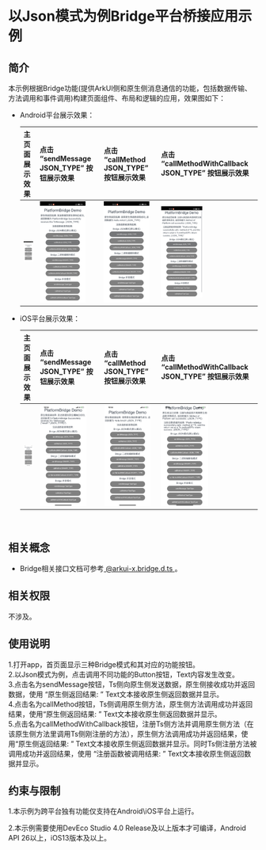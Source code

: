 # 以Json模式为例Bridge平台桥接应用示例
## 简介
本示例根据Bridge功能(提供ArkUI侧和原生侧消息通信的功能，包括数据传输、方法调用和事件调用)构建页面组件、布局和逻辑的应用，效果图如下：

* Android平台展示效果：

    | 主页面展示效果                                               | 点击 “sendMessage JSON_TYPE” 按钮展示效果                    | 点击 “callMethod JSON_TYPE” 按钮展示效果                     | 点击 “callMethodWithCallback JSON_TYPE” 按钮展示效果         |
    | ------------------------------------------------------------ | ------------------------------------------------------------ | ------------------------------------------------------------ | ------------------------------------------------------------ |
    | <img src="./screenshots/devices/android_main.jpg" alt="android_main" style="zoom:20%;" /> | <img src="./screenshots/devices/android_state1.jpg" alt="android_state1" style="zoom:20%;" /> | <img src="./screenshots/devices/android_state2.jpg" alt="android_state2" style="zoom:20%;" /> | <img src="./screenshots/devices/android_state3.jpg" alt="android_state3" style="zoom:18%;" /> |

    

* iOS平台展示效果：

    | 主页面展示效果                                               | 点击 “sendMessage JSON_TYPE” 按钮展示效果                    | 点击 “callMethod JSON_TYPE” 按钮展示效果                     | 点击 “callMethodWithCallback JSON_TYPE” 按钮展示效果         |
    | ------------------------------------------------------------ | ------------------------------------------------------------ | ------------------------------------------------------------ | ------------------------------------------------------------ |
    | <img src="./screenshots/devices/iOS_main.jpg" alt="iOS_main" style="zoom:22%;" /> | <img src="./screenshots/devices/iOS_state1.jpg" alt="iOS_state1" style="zoom:20%;" /> | <img src="./screenshots/devices/iOS_state2.jpg" alt="iOS_state2" style="zoom:20%;" /> | <img src="./screenshots/devices/iOS_state3.jpg" alt="iOS_state3" style="zoom:20%;" /> |

​		

## 相关概念

* Bridge相关接口文档可参考[ @arkui-x.bridge.d.ts ](https://gitee.com/arkui-x2/docs/blob/master/zh-cn/application-dev/reference/apis/js-apis-bridge.md) 。

## 相关权限

不涉及。

## 使用说明

1.打开app，首页面显示三种Bridge模式和其对应的功能按钮。<br/>
2.以Json模式为例，点击调用不同功能的Button按钮，Text内容发生改变。<br/>
3.点击名为sendMessage按钮，Ts侧向原生侧发送数据，原生侧接收成功并返回数据，使用 “原生侧返回结果: ” Text文本接收原生侧返回数据并显示。<br/>
4.点击名为callMethod按钮，Ts侧调用原生侧方法，原生侧方法调用成功并返回结果，使用“原生侧返回结果: ” Text文本接收原生侧返回数据并显示。<br/>
5.点击名为callMethodWithCallback按钮，注册Ts侧方法并调用原生侧方法（在该原生侧方法里调用Ts侧刚注册的方法），原生侧方法调用成功并返回结果，使用“原生侧返回结果: ” Text文本接收原生侧返回数据并显示。同时Ts侧注册方法被调用成功并返回结果，使用 “注册函数被调用结果: ” Text文本接收原生侧返回数据并显示。<br/>

## 约束与限制

1.本示例为跨平台独有功能仅支持在Android\iOS平台上运行。<br/>

2.本示例需要使用DevEco Studio 4.0 Release及以上版本才可编译，Android API 26以上，iOS13版本及以上。<br/>